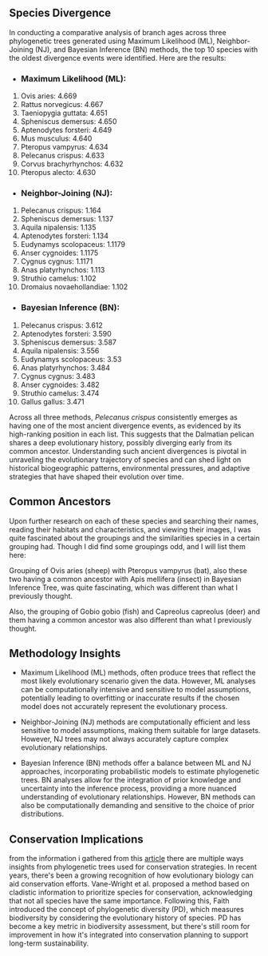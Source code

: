 ## Species Divergence

In conducting a comparative analysis of branch ages across three phylogenetic trees generated using Maximum Likelihood (ML), Neighbor-Joining (NJ), and Bayesian Inference (BN) methods, the top 10 species with the oldest divergence events were identified. Here are the results:

  - ### Maximum Likelihood (ML):
  1. Ovis aries: 4.669
  2. Rattus norvegicus: 4.667
  3. Taeniopygia guttata: 4.651
  4. Spheniscus demersus: 4.650
  5. Aptenodytes forsteri: 4.649
  6. Mus musculus: 4.640
  7. Pteropus vampyrus: 4.634
  8. Pelecanus crispus: 4.633
  9. Corvus brachyrhynchos: 4.632
  10. Pteropus alecto: 4.630

  - ### Neighbor-Joining (NJ):
  1. Pelecanus crispus: 1.164
  2. Spheniscus demersus: 1.137
  3. Aquila nipalensis: 1.135
  4. Aptenodytes forsteri: 1.134
  5. Eudynamys scolopaceus: 1.1179
  6. Anser cygnoides: 1.1175
  7. Cygnus cygnus: 1.1171
  8. Anas platyrhynchos: 1.113
  9. Struthio camelus: 1.102
  10. Dromaius novaehollandiae: 1.102

  - ### Bayesian Inference (BN):
  1. Pelecanus crispus: 3.612
  2. Aptenodytes forsteri: 3.590
  3. Spheniscus demersus: 3.587
  4. Aquila nipalensis: 3.556
  5. Eudynamys scolopaceus: 3.53
  6. Anas platyrhynchos: 3.484
  7. Cygnus cygnus: 3.483
  8. Anser cygnoides: 3.482
  9. Struthio camelus: 3.474
  10. Gallus gallus: 3.471

Across all three methods, *Pelecanus crispus* consistently emerges as having one of the most ancient divergence events, as evidenced by its high-ranking position in each list. This suggests that the Dalmatian pelican shares a deep evolutionary history, possibly diverging early from its common ancestor. Understanding such ancient divergences is pivotal in unraveling the evolutionary trajectory of species and can shed light on historical biogeographic patterns, environmental pressures, and adaptive strategies that have shaped their evolution over time.

## Common Ancestors


Upon further research on each of these species and searching their names, reading their habitats and characteristics, and viewing their images, I was quite fascinated about the groupings and the similarities species in a certain grouping had. Though I did find some groupings odd, and I will list them here:

Grouping of Ovis aries (sheep) with Pteropus vampyrus (bat), also these two having a common ancestor with Apis mellifera (insect) in Bayesian Inference Tree, was quite fascinating, which was different than what I previously thought.

Also, the grouping of Gobio gobio (fish) and Capreolus capreolus (deer) and them having a common ancestor was also different than what I previously thought.


## Methodology Insights

  - Maximum Likelihood (ML) methods, often produce trees that reflect the most likely evolutionary scenario given the data. However, ML analyses can be computationally intensive and sensitive to model assumptions, potentially leading to overfitting or inaccurate results if the chosen model does not accurately represent the evolutionary process.

  - Neighbor-Joining (NJ) methods are computationally efficient and less sensitive to model assumptions, making them suitable for large datasets. However, NJ trees may not always accurately capture complex evolutionary relationships.

  - Bayesian Inference (BN) methods offer a balance between ML and NJ approaches, incorporating probabilistic models to estimate phylogenetic trees. BN analyses allow for the integration of prior knowledge and uncertainty into the inference process, providing a more nuanced understanding of evolutionary relationships. However, BN methods can also be computationally demanding and sensitive to the choice of prior distributions.

## Conservation Implications

from the information i gathered from this [article](https://www.ncbi.nlm.nih.gov/pmc/articles/PMC4290416/) there are multiple ways insights from phylogenetic trees used for conservation strategies. In recent years, there's been a growing recognition of how evolutionary biology can aid conservation efforts. Vane-Wright et al. proposed a method based on cladistic information to prioritize species for conservation, acknowledging that not all species have the same importance. Following this, Faith introduced the concept of phylogenetic diversity (PD), which measures biodiversity by considering the evolutionary history of species. PD has become a key metric in biodiversity assessment, but there's still room for improvement in how it's integrated into conservation planning to support long-term sustainability.